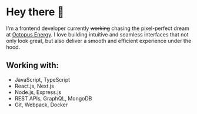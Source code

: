 # Hey there 👋

I'm a frontend developer currently ~~working~~ chasing the pixel-perfect dream at [Octopus Energy](https://octopus.energy). I love building intuitive and seamless interfaces that not only look great, but also deliver a smooth and efficient experience under the hood.

## Working with:

- JavaScript, TypeScript
- React.js, Next.js
- Node.js, Express.js
- REST APIs, GraphQL, MongoDB
- Git, Webpack, Docker
